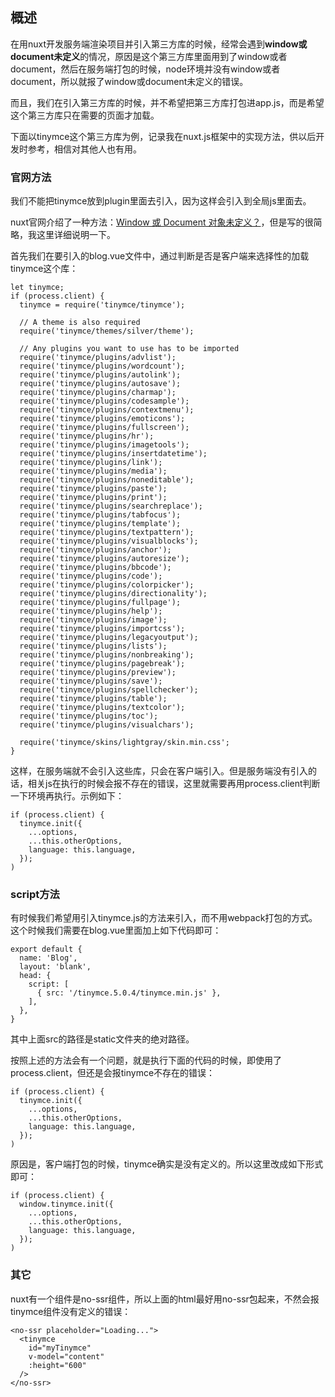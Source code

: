 ## 概述

在用nuxt开发服务端渲染项目并引入第三方库的时候，经常会遇到**window或document未定义**的情况，原因是这个第三方库里面用到了window或者document，然后在服务端打包的时候，node环境并没有window或者document，所以就报了window或document未定义的错误。

而且，我们在引入第三方库的时候，并不希望把第三方库打包进app.js，而是希望这个第三方库只在需要的页面才加载。

下面以tinymce这个第三方库为例，记录我在nuxt.js框架中的实现方法，供以后开发时参考，相信对其他人也有用。

### 官网方法

我们不能把tinymce放到plugin里面去引入，因为这样会引入到全局js里面去。

nuxt官网介绍了一种方法：[Window 或 Document 对象未定义？](https://zh.nuxtjs.org/faq/window-document-undefined)，但是写的很简略，我这里详细说明一下。

首先我们在要引入的blog.vue文件中，通过判断是否是客户端来选择性的加载tinymce这个库：

```
let tinymce;
if (process.client) {
  tinymce = require('tinymce/tinymce');

  // A theme is also required
  require('tinymce/themes/silver/theme');

  // Any plugins you want to use has to be imported
  require('tinymce/plugins/advlist');
  require('tinymce/plugins/wordcount');
  require('tinymce/plugins/autolink');
  require('tinymce/plugins/autosave');
  require('tinymce/plugins/charmap');
  require('tinymce/plugins/codesample');
  require('tinymce/plugins/contextmenu');
  require('tinymce/plugins/emoticons');
  require('tinymce/plugins/fullscreen');
  require('tinymce/plugins/hr');
  require('tinymce/plugins/imagetools');
  require('tinymce/plugins/insertdatetime');
  require('tinymce/plugins/link');
  require('tinymce/plugins/media');
  require('tinymce/plugins/noneditable');
  require('tinymce/plugins/paste');
  require('tinymce/plugins/print');
  require('tinymce/plugins/searchreplace');
  require('tinymce/plugins/tabfocus');
  require('tinymce/plugins/template');
  require('tinymce/plugins/textpattern');
  require('tinymce/plugins/visualblocks');
  require('tinymce/plugins/anchor');
  require('tinymce/plugins/autoresize');
  require('tinymce/plugins/bbcode');
  require('tinymce/plugins/code');
  require('tinymce/plugins/colorpicker');
  require('tinymce/plugins/directionality');
  require('tinymce/plugins/fullpage');
  require('tinymce/plugins/help');
  require('tinymce/plugins/image');
  require('tinymce/plugins/importcss');
  require('tinymce/plugins/legacyoutput');
  require('tinymce/plugins/lists');
  require('tinymce/plugins/nonbreaking');
  require('tinymce/plugins/pagebreak');
  require('tinymce/plugins/preview');
  require('tinymce/plugins/save');
  require('tinymce/plugins/spellchecker');
  require('tinymce/plugins/table');
  require('tinymce/plugins/textcolor');
  require('tinymce/plugins/toc');
  require('tinymce/plugins/visualchars');

  require('tinymce/skins/lightgray/skin.min.css';
}
```

这样，在服务端就不会引入这些库，只会在客户端引入。但是服务端没有引入的话，相关js在执行的时候会报不存在的错误，这里就需要再用process.client判断一下环境再执行。示例如下：

```
if (process.client) {
  tinymce.init({
    ...options,
    ...this.otherOptions,
    language: this.language,
  });
)
```

### script方法

有时候我们希望用引入tinymce.js的方法来引入，而不用webpack打包的方式。这个时候我们需要在blog.vue里面加上如下代码即可：

```
export default {
  name: 'Blog',
  layout: 'blank',
  head: {
    script: [
      { src: '/tinymce.5.0.4/tinymce.min.js' },
    ],
  },
}
```

其中上面src的路径是static文件夹的绝对路径。

按照上述的方法会有一个问题，就是执行下面的代码的时候，即使用了process.client，但还是会报tinymce不存在的错误：

```
if (process.client) {
  tinymce.init({
    ...options,
    ...this.otherOptions,
    language: this.language,
  });
)
```

原因是，客户端打包的时候，tinymce确实是没有定义的。所以这里改成如下形式即可：

```
if (process.client) {
  window.tinymce.init({
    ...options,
    ...this.otherOptions,
    language: this.language,
  });
)
```

### 其它

nuxt有一个组件是no-ssr组件，所以上面的html最好用no-ssr包起来，不然会报tinymce组件没有定义的错误：

```
<no-ssr placeholder="Loading...">
  <tinymce
    id="myTinymce"
    v-model="content"
    :height="600"
  />
</no-ssr>
```